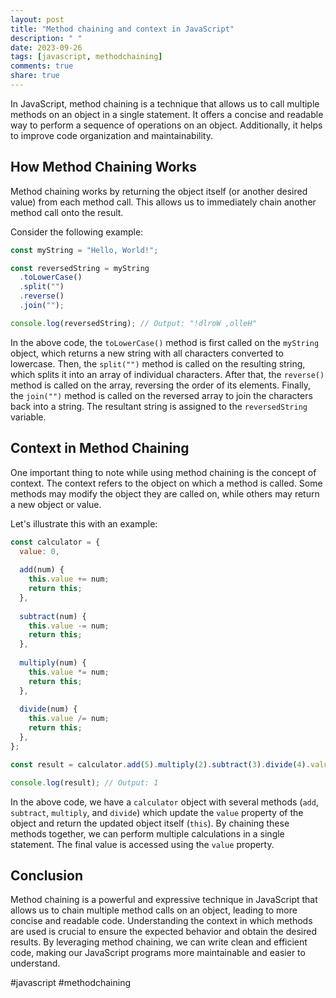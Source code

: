 ```yaml
---
layout: post
title: "Method chaining and context in JavaScript"
description: " "
date: 2023-09-26
tags: [javascript, methodchaining]
comments: true
share: true
---
```


In JavaScript, method chaining is a technique that allows us to call multiple methods on an object in a single statement. It offers a concise and readable way to perform a sequence of operations on an object. Additionally, it helps to improve code organization and maintainability.

## How Method Chaining Works

Method chaining works by returning the object itself (or another desired value) from each method call. This allows us to immediately chain another method call onto the result.

Consider the following example:

```javascript
const myString = "Hello, World!";

const reversedString = myString
  .toLowerCase()
  .split("")
  .reverse()
  .join("");

console.log(reversedString); // Output: "!dlroW ,olleH"
```

In the above code, the `toLowerCase()` method is first called on the `myString` object, which returns a new string with all characters converted to lowercase. Then, the `split("")` method is called on the resulting string, which splits it into an array of individual characters. After that, the `reverse()` method is called on the array, reversing the order of its elements. Finally, the `join("")` method is called on the reversed array to join the characters back into a string. The resultant string is assigned to the `reversedString` variable.

## Context in Method Chaining

One important thing to note while using method chaining is the concept of context. The context refers to the object on which a method is called. Some methods may modify the object they are called on, while others may return a new object or value.

Let's illustrate this with an example:

```javascript
const calculator = {
  value: 0,
  
  add(num) {
    this.value += num;
    return this;
  },
  
  subtract(num) {
    this.value -= num;
    return this;
  },
  
  multiply(num) {
    this.value *= num;
    return this;
  },
  
  divide(num) {
    this.value /= num;
    return this;
  },
};

const result = calculator.add(5).multiply(2).subtract(3).divide(4).value;

console.log(result); // Output: 1
```

In the above code, we have a `calculator` object with several methods (`add`, `subtract`, `multiply`, and `divide`) which update the `value` property of the object and return the updated object itself (`this`). By chaining these methods together, we can perform multiple calculations in a single statement. The final value is accessed using the `value` property.

## Conclusion

Method chaining is a powerful and expressive technique in JavaScript that allows us to chain multiple method calls on an object, leading to more concise and readable code. Understanding the context in which methods are used is crucial to ensure the expected behavior and obtain the desired results. By leveraging method chaining, we can write clean and efficient code, making our JavaScript programs more maintainable and easier to understand.

#javascript #methodchaining